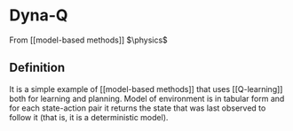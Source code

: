 # Dyna-Q
From [[model-based methods]]
$\physics$
## Definition
It is a simple example of [[model-based methods]] that uses [[Q-learning]] both for learning and planning. Model of environment is in tabular form and for each state-action pair it returns the state that was last observed to follow it (that is, it is a deterministic model).